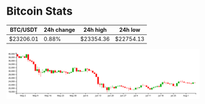 # Bitcoin Stats

BTC/USDT|24h change|24h high|24h low|
|---|---|---|---|
|$23206.01|0.88%|$23354.36|$22754.13|

<img src="./chart.svg">
